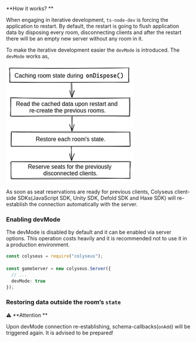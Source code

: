 **How it works? **

When engaging in iterative development, `ts-node-dev` is forcing the application to restart.
By default, the restart is going to flush application data by disposing every room, disconnecting clients and after the restart there will be an empty new server without any room in it.

To make the iterative development easier the `devMode` is introduced.
The `devMode` works as,

![devMode flow](devmode_flow.png)

As soon as seat reservations are ready for previous clients, Colyseus client-side SDKs(JavaScript SDK, Unity SDK, Defold SDK and Haxe SDK) will re-establish the connection automatically with the server.


### Enabling devMode

The devMode is disabled by default and it can be enabled via server options.
This operation costs heavily and it is recommended not to use it in a production environment.

```typescript fct_label="JavaScript"
const colyseus = require("colyseus");

const gameServer = new colyseus.Server({
  // ...
  devMode: true
});
```

### Restoring data outside the room’s `state`

:warning: **Attention **

Upon devMode connection re-establishing, schema-callbacks(`onAdd`) will be triggered again.
It is advised to be prepared!
